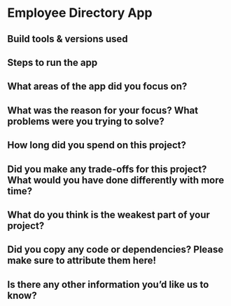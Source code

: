 # Employee Directory App

## Build tools & versions used

## Steps to run the app

## What areas of the app did you focus on?

## What was the reason for your focus? What problems were you trying to solve?

## How long did you spend on this project?

## Did you make any trade-offs for this project? What would you have done differently with more time?

## What do you think is the weakest part of your project?

## Did you copy any code or dependencies? Please make sure to attribute them here!

## Is there any other information you’d like us to know?
